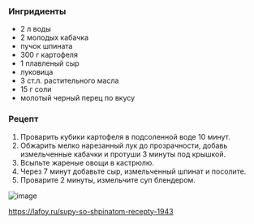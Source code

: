 ### Ингридиенты
- 2 л воды
- 2 молодых кабачка
- пучок шпината
- 300 г картофеля
- 1 плавленый сыр
- луковица
- 3 ст.л. растительного масла
- 15 г соли
- молотый черный перец по вкусу

### Рецепт
1. Проварить кубики картофеля в подсоленной воде 10 минут.
2. Обжарить мелко нарезанный лук до прозрачности, добавь измельченные кабачки и протуши 3 минуты под крышкой.
3. Всыпьте жареные овощи в кастрюлю.
4. Через 7 минут добавьте сыр, измельченный шпинат и посолите.
5. Проварите 2 минуты, измельчите суп блендером.

![image](https://user-images.githubusercontent.com/100151463/216818246-331d4d0d-b0c8-430b-930d-b156d4f8bbc4.png)

https://lafoy.ru/supy-so-shpinatom-recepty-1943
